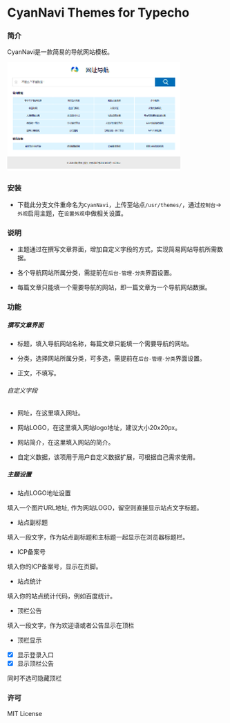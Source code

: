 # CyanNavi Themes for Typecho

### 简介

CyanNavi是一款简易的导航网站模板。

![CyanNavi预览图](./screenshot.png)

### 安装

- 下载此分支文件重命名为`CyanNavi`，上传至站点`/usr/themes/`，通过`控制台`->`外观`启用主题，在`设置外观`中做相关设置。

### 说明

- 主题通过在撰写文章界面，增加自定义字段的方式，实现简易网站导航所需数据。

- 各个导航网站所属分类，需提前在`后台-管理-分类`界面设置。

- 每篇文章只能填一个需要导航的网站，即一篇文章为一个导航网站数据。

### 功能

##### 撰写文章界面

- 标题，填入导航网站名称，每篇文章只能填一个需要导航的网站。

- 分类，选择网站所属分类，可多选，需提前在`后台-管理-分类`界面设置。

- 正文，不填写。

###### 自定义字段

- 网址，在这里填入网址。

- 网站LOGO，在这里填入网站logo地址，建议大小20x20px。

- 网站简介，在这里填入网站的简介。

- 自定义数据，该项用于用户自定义数据扩展，可根据自己需求使用。

##### 主题设置

- 站点LOGO地址设置

填入一个图片URL地址, 作为网站LOGO，留空则直接显示站点文字标题。

- 站点副标题

填入一段文字，作为站点副标题和主标题一起显示在浏览器标题栏。

- ICP备案号

填入你的ICP备案号，显示在页脚。

- 站点统计

填入你的站点统计代码，例如百度统计。


- 顶栏公告

填入一段文字，作为欢迎语或者公告显示在顶栏

- 顶栏显示

- [x] 显示登录入口
- [x] 显示顶栏公告

同时不选可隐藏顶栏



### 许可

MIT License
